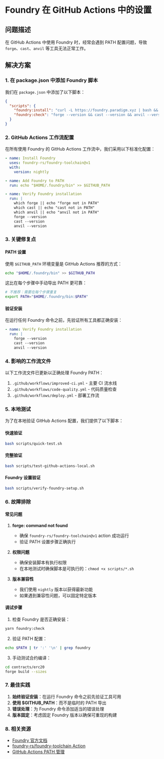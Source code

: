 # Foundry 在 GitHub Actions 中的设置

## 问题描述

在 GitHub Actions 中使用 Foundry 时，经常会遇到 PATH 配置问题，导致 `forge`、`cast`、`anvil` 等工具无法正常工作。

## 解决方案

### 1. 在 package.json 中添加 Foundry 脚本

我们在 `package.json` 中添加了以下脚本：

```json
{
  "scripts": {
    "foundry:install": "curl -L https://foundry.paradigm.xyz | bash && ~/.foundry/bin/foundryup",
    "foundry:check": "forge --version && cast --version && anvil --version"
  }
}
```

### 2. GitHub Actions 工作流配置

在所有使用 Foundry 的 GitHub Actions 工作流中，我们采用以下标准化配置：

```yaml
- name: Install Foundry
  uses: foundry-rs/foundry-toolchain@v1
  with:
    version: nightly

- name: Add Foundry to PATH
  run: echo "$HOME/.foundry/bin" >> $GITHUB_PATH

- name: Verify Foundry installation
  run: |
    which forge || echo "forge not in PATH"
    which cast || echo "cast not in PATH" 
    which anvil || echo "anvil not in PATH"
    forge --version
    cast --version
    anvil --version
```

### 3. 关键修复点

#### PATH 设置
使用 `$GITHUB_PATH` 环境变量是 GitHub Actions 推荐的方式：
```bash
echo "$HOME/.foundry/bin" >> $GITHUB_PATH
```

这比在每个步骤中手动导出 PATH 更可靠：
```bash
# 不推荐：需要在每个步骤重复
export PATH="$HOME/.foundry/bin:$PATH"
```

#### 验证安装
在运行任何 Foundry 命令之前，先验证所有工具都正确安装：
```yaml
- name: Verify Foundry installation
  run: |
    forge --version
    cast --version
    anvil --version
```

### 4. 影响的工作流文件

以下工作流文件已更新以正确处理 Foundry PATH：

1. `.github/workflows/improved-ci.yml` - 主要 CI 流水线
2. `.github/workflows/code-quality.yml` - 代码质量检查 
3. `.github/workflows/deploy.yml` - 部署工作流

### 5. 本地测试

为了在本地验证 GitHub Actions 配置，我们提供了以下脚本：

#### 快速验证
```bash
bash scripts/quick-test.sh
```

#### 完整验证
```bash
bash scripts/test-github-actions-local.sh
```

#### Foundry 设置验证
```bash
bash scripts/verify-foundry-setup.sh
```

### 6. 故障排除

#### 常见问题

1. **forge: command not found**
   - 确保 `foundry-rs/foundry-toolchain@v1` action 成功运行
   - 验证 PATH 设置步骤正确执行

2. **权限问题**
   - 确保安装脚本有执行权限
   - 在本地测试时确保脚本是可执行的：`chmod +x scripts/*.sh`

3. **版本兼容性**
   - 我们使用 `nightly` 版本以获得最新功能
   - 如果遇到兼容性问题，可以固定特定版本

#### 调试步骤

1. 检查 Foundry 是否正确安装：
```bash
yarn foundry:check
```

2. 验证 PATH 配置：
```bash
echo $PATH | tr ':' '\n' | grep foundry
```

3. 手动测试合约编译：
```bash
cd contracts/erc20
forge build --sizes
```

### 7. 最佳实践

1. **始终验证安装**：在运行 Foundry 命令之前先验证工具可用
2. **使用 $GITHUB_PATH**：而不是临时的 PATH 导出
3. **错误处理**：为 Foundry 命令添加适当的错误处理
4. **版本固定**：考虑固定 Foundry 版本以确保可重现的构建

### 8. 相关资源

- [Foundry 官方文档](https://book.getfoundry.sh/)
- [foundry-rs/foundry-toolchain Action](https://github.com/foundry-rs/foundry-toolchain)
- [GitHub Actions PATH 管理](https://docs.github.com/en/actions/using-workflows/workflow-commands-for-github-actions#adding-a-system-path) 
